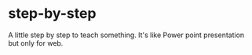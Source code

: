 step-by-step
============

A little step by step to teach something. It's like Power point presentation but only for web.
